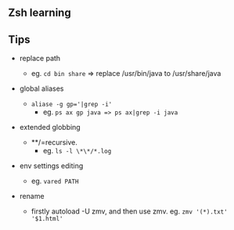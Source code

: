 Zsh learning
------------

## Tips

* replace path
  - eg. `cd bin share` => replace /usr/bin/java to /usr/share/java

* global aliases
  - `aliase -g gp='|grep -i'`   
      * eg. `ps ax gp java => ps ax|grep -i java`

* extended globbing
  - \*\*/=recursive.
      * eg. `ls -l \*\*/*.log`

* env settings editing
  - eg. `vared PATH`

* rename
  - firstly autoload -U zmv, and then use zmv. eg. `zmv '(*).txt' '$1.html'`


